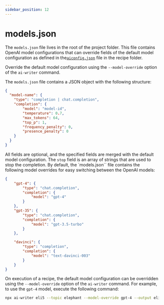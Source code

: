 ```yaml
---
sidebar_position: 12
---
```


# models.json

The `models.json` file lives in the root of the project folder. This file contains OpenAI model configurations that can override fields of the default model configuration as defined in the[`aiconfig.json`](./recipes/aiconfig.json.md) file in the recipe folder. 

Override the default model configuration using the `--model-override` option of the `ai-writer` command.

The `models.json` file contains a JSON object with the following structure:

```json
{
  "model-name": {
    "type": "completion | chat.completion",
    "completion": {
        "model": "model-id",
        "temperature": 0.7,
        "max_tokens": 64,
        "top_p": 1,
        "frequency_penalty": 0,
        "presence_penalty": 0
    }
  }
}
```

All fields are optional, and the specified fields are merged with the default model configuration. The `stop` field is an array of strings that are used to stop the completion.
By default, the `models.json`` file contains the following model overrides for easy switching between the OpenAI models:

```json
{
    "gpt-4": {
        "type": "chat.completion",
        "completion": {
            "model": "gpt-4"
        }
    },
    "gpt-35": {
        "type": "chat.completion",
        "completion": {
            "model": "gpt-3.5-turbo"
        }
    },

    "davinci": {
        "type": "completion",
        "completion": {
            "model": "text-davinci-003"
        }
    }
}
```

On execution of a recipe, the default model configuration can be overridden using the `--model-override` option of the `ai-writer` command. For example, to use the `gpt-4` model, execute the following command:

```bash
npx ai-writer eli5 --topic elephant --model-override gpt-4 --output eli5/elephant
```